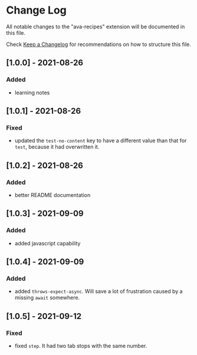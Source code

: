 # Change Log

All notable changes to the "ava-recipes" extension will be documented in this file.

Check [Keep a Changelog](http://keepachangelog.com/) for recommendations on how to structure this file.

## [1.0.0] - 2021-08-26
### Added
- learning notes

## [1.0.1] - 2021-08-26
### Fixed
- updated the `test-no-content` key to have a different value than that for `test`, because it had overwritten it.

## [1.0.2] - 2021-08-26
### Added
- better README documentation

## [1.0.3] - 2021-09-09
### Added
- added javascript capability

## [1.0.4] - 2021-09-09
### Added
- added `throws-expect-async`. Will save a lot of frustration caused by a missing `await` somewhere.

## [1.0.5] - 2021-09-12
### Fixed
- fixed `step`. It had two tab stops with the same number.
